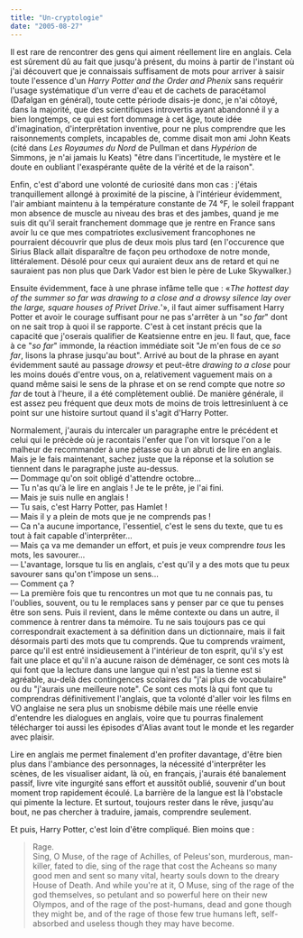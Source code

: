 ```yaml
---
title: "Un-cryptologie"
date: "2005-08-27"
---
```


Il est rare de rencontrer des gens qui aiment réellement lire en anglais. Cela est sûrement dû au fait que jusqu'à présent, du moins à partir de l'instant où j'ai découvert que je connaissais suffisament de mots pour arriver à saisir toute l'essence d'un _Harry Potter and the Order and Phenix_ sans requérir l'usage systématique d'un verre d'eau et de cachets de paracétamol (Dafalgan en général), toute cette période disais-je donc, je n'ai côtoyé, dans la majorité, que des scientifiques introvertis ayant abandonné il y a bien longtemps, ce qui est fort dommage à cet âge, toute idée d'imagination, d'interprêtation inventive, pour ne plus comprendre que les raisonnements complets, incapables de, comme disait mon ami John Keats (cité dans _Les Royaumes du Nord_ de Pullman et dans _Hypérion_ de Simmons, je n'ai jamais lu Keats) "être dans l'incertitude, le mystère et le doute en oubliant l'exaspérante quête de la vérité et de la raison".

Enfin, c'est d'abord une volonté de curiosité dans mon cas : j'étais tranquillement allongé à proximité de la piscine, à l'intérieur évidemment, l'air ambiant maintenu à la température constante de 74 °F, le soleil frappant mon absence de muscle au niveau des bras et des jambes, quand je me suis dit qu'il serait franchement dommage que je rentre en France sans avoir lu ce que mes compatriotes exclusivement francophones ne pourraient découvrir que plus de deux mois plus tard (en l'occurence que Sirius Black allait disparaître de façon peu orthodoxe de notre monde, littéralement. Désolé pour ceux qui auraient deux ans de retard et qui ne sauraient pas non plus que Dark Vador est bien le père de Luke Skywalker.)

Ensuite évidemment, face à une phrase infâme telle que : «_The hottest day of the summer so far was drawing to a close and a drowsy silence lay over the large, square houses of Privet Drive._'», il faut aimer suffisament Harry Potter et avoir le courage suffisant pour ne pas s'arrêter à un "_so far_" dont on ne sait trop à quoi il se rapporte. C'est à cet instant précis que la capacité que j'oserais qualifier de Keatsienne entre en jeu. Il faut, que, face à ce "_so far_" immonde, la réaction immédiate soit "Je m'en fous de ce _so far_, lisons la phrase jusqu'au bout". Arrivé au bout de la phrase en ayant évidemment sauté au passage _drowsy_ et peut-être _drawing to a close_ pour les moins doués d'entre vous, on a, relativement vaguement mais on a quand même saisi le sens de la phrase et on se rend compte que notre _so far_ de tout à l'heure, il a été complètement oublié. De manière générale, il est assez peu fréquent que deux mots de moins de trois lettresinluent à ce point sur une histoire surtout quand il s'agit d'Harry Potter.

Normalement, j'aurais du intercaler un paragraphe entre le précédent et celui qui le précède où je racontais l'enfer que l'on vit lorsque l'on a le malheur de recommander à une pétasse ou à un abruti de lire en anglais. Mais je le fais maintenant, sachez juste que la réponse et la solution se tiennent dans le paragraphe juste au-dessus.  
— Dommage qu'on soit obligé d'attendre octobre...  
— Tu n'as qu'à le lire en anglais ! Je te le prête, je l'ai fini.  
— Mais je suis nulle en anglais !  
— Tu sais, c'est Harry Potter, pas Hamlet !  
— Mais il y a plein de mots que je ne comprends pas !  
— Ca n'a aucune importance, l'essentiel, c'est le sens du texte, que tu es tout à fait capable d'interprêter...  
— Mais ça va me demander un effort, et puis je veux comprendre _tous_ les mots, les savourer...  
— L'avantage, lorsque tu lis en anglais, c'est qu'il y a des mots que tu peux savourer sans qu'on t'impose un sens...  
— Comment ça ?  
— La première fois que tu rencontres un mot que tu ne connais pas, tu l'oublies, souvent, ou tu le remplaces sans y penser par ce que tu penses être son sens. Puis il revient, dans le même contexte ou dans un autre, il commence à rentrer dans ta mémoire. Tu ne sais toujours pas ce qui correspondrait exactement à sa définition dans un dictionnaire, mais il fait désormais parti des mots que tu comprends. Que tu comprends vraiment, parce qu'il est entré insidieusement à l'intérieur de ton esprit, qu'il s'y est fait une place et qu'il n'a aucune raison de déménager, ce sont ces mots là qui font que la lecture dans une langue qui n'est pas la tienne est si agréable, au-delà des contingences scolaires du "j'ai plus de vocabulaire" ou du "j'aurais une meilleure note". Ce sont ces mots là qui font que tu comprendras définitivement l'anglais, que ta volonté d'aller voir les films en VO anglaise ne sera plus un snobisme débile mais une réelle envie d'entendre les dialogues en anglais, voire que tu pourras finalement télécharger toi aussi les épisodes d'Alias avant tout le monde et les regarder avec plaisir.

Lire en anglais me permet finalement d'en profiter davantage, d'être bien plus dans l'ambiance des personnages, la nécessité d'interprêter les scènes, de les visualiser aidant, là où, en français, j'aurais été banalement passif, livre vite ingurgité sans effort et aussitôt oublié, souvenir d'un bout moment trop rapidement écoulé. La barrière de la langue est là l'obstacle qui pimente la lecture. Et surtout, toujours rester dans le rêve, jusqu'au bout, ne pas chercher à traduire, jamais, comprendre seulement.

Et puis, Harry Potter, c'est loin d'être compliqué. Bien moins que :

> Rage.  
> Sing, O Muse, of the rage of Achilles, of Peleus'son, murderous, man-killer, fated to die, sing of the rage that cost the Acheans so many good men and sent so many vital, hearty souls down to the dreary House of Death. And while you're at it, O Muse, sing of the rage of the god themselves, so petulant and so powerful here on their new Olympos, and of the rage of the post-humans, dead and gone though they might be, and of the rage of those few true humans left, self-absorbed and useless though they may have become.
